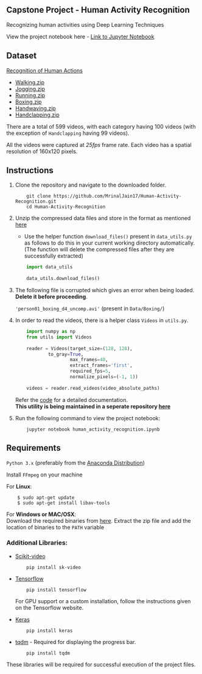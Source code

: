 ## Capstone Project - Human Activity Recognition
Recognizing human activities using Deep Learning Techniques

View the project notebook here - [Link to Jupyter Notebook](http://nbviewer.jupyter.org/github/MrinalJain17/Human-Activity-Recognition/blob/master/human_activity_recognition.ipynb)

## Dataset
[Recognition of Human Actions](http://www.nada.kth.se/cvap/actions/)

- [Walking.zip](http://www.nada.kth.se/cvap/actions/walking.zip)
- [Jogging.zip](http://www.nada.kth.se/cvap/actions/jogging.zip)
- [Running.zip](http://www.nada.kth.se/cvap/actions/running.zip)
- [Boxing.zip](http://www.nada.kth.se/cvap/actions/boxing.zip)
- [Handwaving.zip](http://www.nada.kth.se/cvap/actions/handwaving.zip)
- [Handclapping.zip](http://www.nada.kth.se/cvap/actions/handclapping.zip)

There are a total of 599 videos, with each category having 100 videos (with the exception of `Handclapping` having 99 videos).

All the videos were captured at *25fps* frame rate. Each video has a spatial resolution of 160x120 pixels.

## Instructions
1. Clone the repository and navigate to the downloaded folder.

	```
		git clone https://github.com/MrinalJain17/Human-Activity-Recognition.git
		cd Human-Activity-Recognition
	```
2. Unzip the compressed data files and store in the format as mentioned [here](https://github.com/MrinalJain17/Machine-Learning-Nanodegree/blob/master/capstone_proposal/Directory%20Structure%20for%20Data.txt)
	- Use the helper function `download_files()` present in `data_utils.py` as follows to do this in your current working directory automatically. (The function will delete the compressed files after they are successfully extracted)

	```python
		import data_utils
		
		data_utils.download_files()
	```
3. The following file is corrupted which gives an error when being loaded. **Delete it before proceeding**.

	`'person01_boxing_d4_uncomp.avi'` (present in `Data/Boxing/`)
	
4. In order to read the videos, there is a helper class `Videos` in `utils.py`.

	```python
		import numpy as np
		from utils import Videos
		
		reader = Videos(target_size=(128, 128), 
				to_gray=True, 
                		max_frames=40, 
                		extract_frames='first', 
                		required_fps=5, 
                		normalize_pixels=(-1, 1))
		
		videos = reader.read_videos(video_absolute_paths)
	```
	Refer the [code](https://github.com/MrinalJain17/Human-Activity-Recognition/blob/master/utils.py#L17) for a detailed documentation.  
	__This utility is being maintained in a seperate repository [here](https://github.com/MrinalJain17/mydia)__

5. Run the following command to view the project notebook:
	
	```
		jupyter notebook human_activity_recognition.ipynb
	```

## Requirements
`Python 3.x` (preferably from the [Anaconda Distribution](https://www.anaconda.com/download/))

Install `FFmpeg` on your machine

For **Linux**:

		$ sudo apt-get update
		$ sudo apt-get install libav-tools

For **Windows or MAC/OSX**:  
Download the required binaries from [here](https://www.ffmpeg.org/download.html). Extract the zip file and add the location of binaries to the `PATH` variable

### Additional Libraries:

- [Scikit-video](http://www.scikit-video.org/stable/)

	```
		pip install sk-video
	```

- [Tensorflow](https://www.tensorflow.org/install/)

	```
		pip install tensorflow
	```
	For GPU support or a custom installation, follow the instructions given on the Tensorflow website.

- [Keras](https://keras.io/#installation)

	```
		pip install keras
	```
- [tqdm](https://pypi.python.org/pypi/tqdm#installation) - Required for displaying the progress bar.

	```
		pip install tqdm
	```

These libraries will be required for successful execution of the project files.
